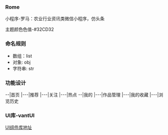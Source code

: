 <!--
 * @Author: 4js
 * @Date: 2020-03-26 19:08:11
 * @LastEditTime: 2020-03-28 15:47:43
 * @LastEditors: Please set LastEditors
 * @Description: In User Settings Edit
 * @FilePath: \Rome\README.md
 -->
### Rome

小程序-罗马：农业行业资讯类微信小程序，仿头条

<!-- > 主题颜色色值-#4caf50 -->
主题颜色色值-#32CD32

### 命名规则

+ 数组：list
+ 对象: obj
+ 字符串: str

### 功能设计

--|首页
  |---|推荐
  |---|关注
  |---|热点
--|我的
  |---|作品管理
  |---|我的收藏
  |---|浏览历史

### UI库-vantUI

[UI组件库地址](https://youzan.github.io/vant-weapp/#/intro)
